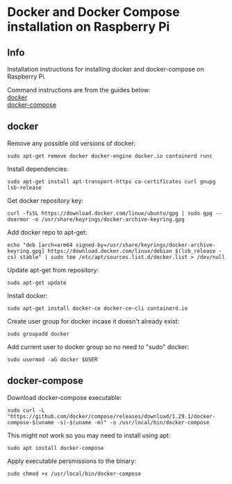 # Docker and Docker Compose installation on Raspberry Pi

## Info

Installation instructions for installing docker and docker-compose on Raspberry Pi.

Command instructions are from the guides below:  
[docker](https://docs.docker.com/engine/install/debian/)  
[docker-compose](https://docs.docker.com/compose/install/)

## docker

Remove any possible old versions of docker:

    sudo apt-get remove docker docker-engine docker.io containerd runc

Install dependencies:

    sudo apt-get install apt-transport-https ca-certificates curl gnupg lsb-release

Get docker repository key:

    curl -fsSL https://download.docker.com/linux/ubuntu/gpg | sudo gpg --dearmor -o /usr/share/keyrings/docker-archive-keyring.gpg

Add docker repo to apt-get:

    echo "deb [arch=arm64 signed-by=/usr/share/keyrings/docker-archive-keyring.gpg] https://download.docker.com/linux/debian $(lsb_release -cs) stable" | sudo tee /etc/apt/sources.list.d/docker.list > /dev/null

Update apt-get from repository:

    sudo apt-get update

Install docker:

    sudo apt-get install docker-ce docker-ce-cli containerd.io

Create user group for docker incase it doesn't already exist:

    sudo groupadd docker

Add current user to docker group so no need to "sudo" docker:

    sudo usermod -aG docker $USER


## docker-compose

Download docker-compose executable:

    sudo curl -L "https://github.com/docker/compose/releases/download/1.29.1/docker-compose-$(uname -s)-$(uname -m)" -o /usr/local/bin/docker-compose

This might not work so you may need to install using apt:

    sudo apt install docker-compose

Apply executable persmissions to the binary:

    sudo chmod +x /usr/local/bin/docker-compose
